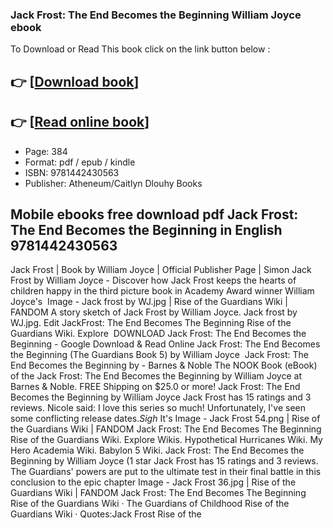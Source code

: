 ### Jack Frost: The End Becomes the Beginning William Joyce ebook

To Download or Read This book click on the link button below :

## 👉  [**[Download book](http://ebooksharez.info/download.php?group=book&from=github.com&id=497932&lnk=1079 "Download book")**]

## 👉  [**[Read online book](http://ebooksharez.info/download.php?group=book&from=github.com&id=497932&lnk=1079 "Read online book")**]


* Page: 384
* Format: pdf / epub / kindle
* ISBN: 9781442430563
* Publisher: Atheneum/Caitlyn Dlouhy Books



## Mobile ebooks free download pdf Jack Frost: The End Becomes the Beginning in English 9781442430563



 Jack Frost | Book by William Joyce | Official Publisher Page | Simon Jack Frost by William Joyce - Discover how Jack Frost keeps the hearts of children happy in the third picture book in Academy Award winner William Joyce&#039;s 
 Image - Jack frost by WJ.jpg | Rise of the Guardians Wiki | FANDOM A story sketch of Jack Frost by William Joyce. Jack frost by WJ.jpg. Edit JackFrost: The End Becomes The Beginning Rise of the Guardians Wiki. Explore 
 DOWNLOAD Jack Frost: The End Becomes the Beginning - Google Download &amp; Read Online Jack Frost: The End Becomes the Beginning (The Guardians Book 5) by William Joyce 
 Jack Frost: The End Becomes the Beginning by  - Barnes &amp; Noble The NOOK Book (eBook) of the Jack Frost: The End Becomes the Beginning by William Joyce at Barnes &amp; Noble. FREE Shipping on $25.0 or more!
 Jack Frost: The End Becomes the Beginning by William Joyce Jack Frost has 15 ratings and 3 reviews. Nicole said: I love this series so much! Unfortunately, I&#039;ve seen some conflicting release dates.*Sigh* It&#039;s
 Image - Jack Frost 54.png | Rise of the Guardians Wiki | FANDOM Jack Frost: The End Becomes The Beginning Rise of the Guardians Wiki. Explore Wikis. Hypothetical Hurricanes Wiki. My Hero Academia Wiki. Babylon 5 Wiki.
 Jack Frost: The End Becomes the Beginning by William Joyce (1 star Jack Frost has 15 ratings and 3 reviews. The Guardians&#039; powers are put to the ultimate test in their final battle in this conclusion to the epic chapter
 Image - Jack Frost 36.jpg | Rise of the Guardians Wiki | FANDOM Jack Frost: The End Becomes The Beginning Rise of the Guardians Wiki · The Guardians of Childhood Rise of the Guardians Wiki · Quotes:Jack Frost Rise of the 





